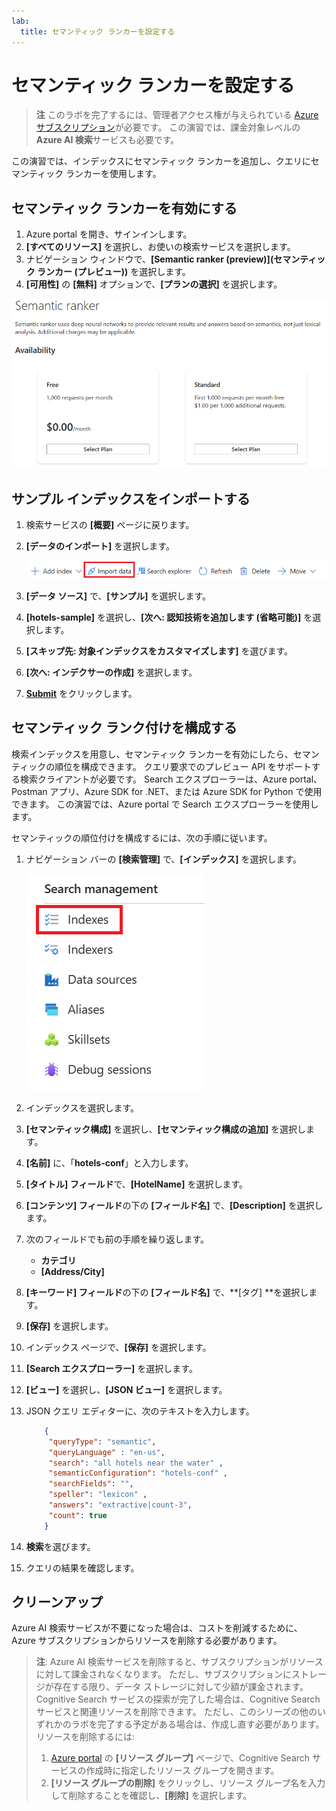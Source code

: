 ```yaml
---
lab:
  title: セマンティック ランカーを設定する
---
```


# セマンティック ランカーを設定する

> **注** このラボを完了するには、管理者アクセス権が与えられている [Azure サブスクリプション](https://azure.microsoft.com/free?azure-portal=true)が必要です。 この演習では、課金対象レベルの **Azure AI 検索**サービスも必要です。

この演習では、インデックスにセマンティック ランカーを追加し、クエリにセマンティック ランカーを使用します。

## セマンティック ランカーを有効にする

1. Azure portal を開き、サインインします。
1. **[すべてのリソース]** を選択し、お使いの検索サービスを選択します。
1. ナビゲーション ウィンドウで、**[Semantic ranker (preview)]\(セマンティック ランカー (プレビュー)\)** を選択します。
1. **[可用性]** の **[無料]** オプションで、**[プランの選択]** を選択します。

![セマンティック ランカー ダイアログ ボックスのスクリーンショット。](../media/semantic-search/semanticsearch.png)

## サンプル インデックスをインポートする

1. 検索サービスの **[概要]** ページに戻ります。
1. **[データのインポート]** を選択します。

    ![データのインポート ボタンのスクリーンショット。](../media/semantic-search/importdata.png)

1. **[データ ソース]** で、**[サンプル]** を選択します。
1. **[hotels-sample]** を選択し、**[次へ: 認知技術を追加します (省略可能)]** を選択します。
1. **[スキップ先: 対象インデックスをカスタマイズします]** を選びます。
1. **[次へ: インデクサーの作成]** を選択します。
1. **[Submit](送信)** をクリックします。

## セマンティック ランク付けを構成する

検索インデックスを用意し、セマンティック ランカーを有効にしたら、セマンティックの順位を構成できます。 クエリ要求でのプレビュー API をサポートする検索クライアントが必要です。 Search エクスプローラーは、Azure portal、Postman アプリ、Azure SDK for .NET、または Azure SDK for Python で使用できます。 この演習では、Azure portal で Search エクスプローラーを使用します。

セマンティックの順位付けを構成するには、次の手順に従います。

1. ナビゲーション バーの **[検索管理]** で、**[インデックス]** を選択します。

    ![[インデックス] ボタンのスクリーンショット。](../media/semantic-search/indexes.png)

1. インデックスを選択します。
1. **[セマンティック構成]** を選択し、**[セマンティック構成の追加]** を選択します。
1. **[名前]** に、「**hotels-conf**」と入力します。
1. **[タイトル] フィールド**で、**[HotelName]** を選択します。
1. **[コンテンツ] フィールド**の下の **[フィールド名]** で、**[Description]** を選択します。
1. 次のフィールドでも前の手順を繰り返します。
    - **カテゴリ**
    - **[Address/City]**
1. **[キーワード] フィールド**の下の **[フィールド名]** で、**[タグ] **を選択します。
1. **[保存]** を選択します。
1. インデックス ページで、**[保存]** を選択します。
1. **[Search エクスプローラー]** を選択します。
1. **[ビュー]** を選択し、**[JSON ビュー]** を選択します。
1. JSON クエリ エディターに、次のテキストを入力します。

    ```json
        {
         "queryType": "semantic",
         "queryLanguage" : "en-us",
         "search": "all hotels near the water" , 
         "semanticConfiguration": "hotels-conf" , 
         "searchFields": "",
         "speller": "lexicon" , 
         "answers": "extractive|count-3",
         "count": true
        }
    ```

1. **検索**を選びます。
1. クエリの結果を確認します。

## クリーンアップ

Azure AI 検索サービスが不要になった場合は、コストを削減するために、Azure サブスクリプションからリソースを削除する必要があります。

>**注**: Azure AI 検索サービスを削除すると、サブスクリプションがリソースに対して課金されなくなります。 ただし、サブスクリプションにストレージが存在する限り、データ ストレージに対して少額が課金されます。 Cognitive Search サービスの探索が完了した場合は、Cognitive Search サービスと関連リソースを削除できます。 ただし、このシリーズの他のいずれかのラボを完了する予定がある場合は、作成し直す必要があります。
> リソースを削除するには:
> 1. [Azure portal](https://portal.azure.com?azure-portal=true ) の **[リソース グループ]** ページで、Cognitive Search サービスの作成時に指定したリソース グループを開きます。
> 1. **[リソース グループの削除]** をクリックし、リソース グループ名を入力して削除することを確認し、**[削除]** を選択します。
